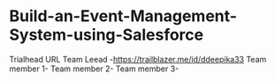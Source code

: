 # Build-an-Event-Management-System-using-Salesforce



Trialhead URL
Team Leead -https://trailblazer.me/id/ddeepika33
Team member 1-
Team member 2-
Team member 3-

